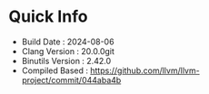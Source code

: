 # Quick Info
* Build Date : 2024-08-06
* Clang Version : 20.0.0git
* Binutils Version : 2.42.0
* Compiled Based : https://github.com/llvm/llvm-project/commit/044aba4b
